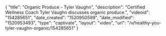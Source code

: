 {
    "title": "Organic Produce - Tyler Vaughn",
    "description": "Certified Wellness Coach Tyler Vaughn discusses organic produce.",
    "videoid": "154285651",
    "date_created": "1520950599",
    "date_modified": "1520953493",
    "type": "captivate",
    "layout": "video",
    "url": "\/v\/healthy-you-tyler-vaughn-organic\/154285651"
}